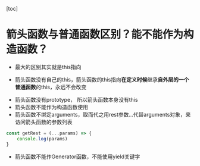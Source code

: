 [toc]

# 箭头函数与普通函数区别？能不能作为构造函数？
- 最大的区别其实就是this指向
 + 箭头函数没有自己的this，箭头函数的this指向**在定义时候**继承**自外层的一个普通函数**的this，永远不会改变
- 箭头函数没有prototype， 所以箭头函数本身没有this
- 箭头函数不能作为构造函数使用
- 箭头函数不绑定arguments，取而代之用rest参数...代替arguments对象，来访问箭头函数的参数列表
 ```JavaScript
 const getRest = (...params) => { 
     console.log(params)
 }
 ```
- 箭头函数不能作Generator函数，不能使用yield关键字



